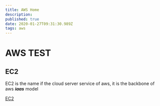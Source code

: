 ```yaml
---
title: AWS Home
description: 
published: true
date: 2020-01-27T09:31:30.989Z
tags: aws
---
```


# AWS TEST

## EC2
    
EC2 is the name if the cloud server service of aws, it is the backbone of aws ***iaas*** model


[EC2](/home/aws/EC2)

